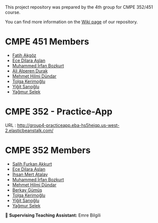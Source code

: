 This project repository was prepared by the 4th group for CMPE 352/451 course.

You can find more information on the [Wiki page](https://github.com/bounswe/2021SpringGroup4/wiki) of our repository.

# CMPE 451 Members
* [Fatih Akgöz](https://github.com/bounswe/2021SpringGroup4/wiki/Fatih-Akg%C3%B6z)
* [Ece Dilara Aslan](https://github.com/bounswe/2021SpringGroup4/wiki/Ece-Dilara-Aslan)
* [Muhammed İrfan Bozkurt](https://github.com/bounswe/2021SpringGroup4/wiki/Muhammed-Irfan-Bozkurt)
* [Ali Alperen Durak](https://github.com/bounswe/2021SpringGroup4/wiki/Ali-Alperen-Durak)
* [Mehmet Hilmi Dündar](https://github.com/bounswe/2021SpringGroup4/wiki/Mehmet-Hilmi-D%C3%BCndar)
* [Tolga Kerimoğlu](https://github.com/bounswe/2021SpringGroup4/wiki/Tolga-Kerimo%C4%9Flu)
* [Yiğit Sarıoğlu](https://github.com/bounswe/2021SpringGroup4/wiki/Yi%C4%9Fit-Sar%C4%B1o%C4%9Flu)
* [Yağmur Selek](https://github.com/bounswe/2021SpringGroup4/wiki/Ya%C4%9Fmur-Selek)




# CMPE 352 - Practice-App 

URL : http://group4-practiceapp.eba-hs5hejqp.us-west-2.elasticbeanstalk.com/

# CMPE 352 Members
* [Salih Furkan Akkurt](https://github.com/bounswe/2021SpringGroup4/wiki/Salih-Furkan-Akkurt)
* [Ece Dilara Aslan](https://github.com/bounswe/2021SpringGroup4/wiki/Ece-Dilara-Aslan)
* [İhsan Mert Atalay](https://github.com/bounswe/2021SpringGroup4/wiki/%C4%B0hsan-Mert-Atalay)
* [Muhammed İrfan Bozkurt](https://github.com/bounswe/2021SpringGroup4/wiki/Muhammed-Irfan-Bozkurt)
* [Mehmet Hilmi Dündar](https://github.com/bounswe/2021SpringGroup4/wiki/Mehmet-Hilmi-D%C3%BCndar)
* [Berkay Gümüş](https://github.com/bounswe/2021SpringGroup4/wiki/Berkay-G%C3%BCm%C3%BC%C5%9F)
* [Tolga Kerimoğlu](https://github.com/bounswe/2021SpringGroup4/wiki/Tolga-Kerimo%C4%9Flu)
* [Yiğit Sarıoğlu](https://github.com/bounswe/2021SpringGroup4/wiki/Yi%C4%9Fit-Sar%C4%B1o%C4%9Flu)
* [Yağmur Selek](https://github.com/bounswe/2021SpringGroup4/wiki/Ya%C4%9Fmur-Selek)


:cop: **Supervising Teaching Assistant:** Emre Bilgili

